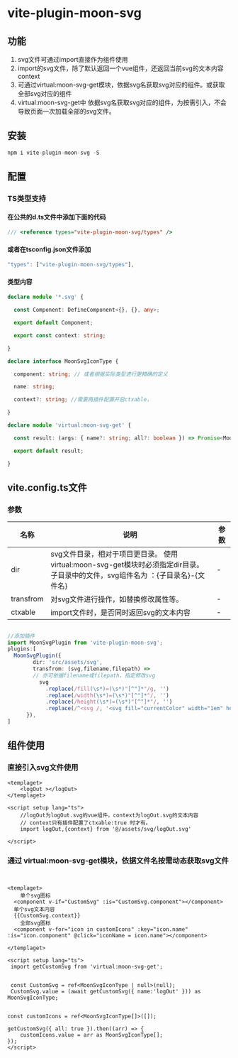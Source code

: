 

# vite-plugin-moon-svg

## 功能

1. svg文件可通过import直接作为组件使用
2. import的svg文件，除了默认返回一个vue组件，还返回当前svg的文本内容context
3. 可通过virtual:moon-svg-get模块，依据svg名获取svg对应的组件。或获取全部svg对应的组件
4. virtual:moon-svg-get中 依据svg名获取svg对应的组件，为按需引入，不会导致页面一次加载全部的svg文件。

## 安装

 

```javascript
npm i vite-plugin-moon-svg -S
```



## **配置**

### TS类型支持

#### 在公共的d.ts文件中添加下面的代码

```typescript
/// <reference types="vite-plugin-moon-svg/types" /> 
```

#### 或者在tsconfig.json文件添加

```typescript
"types": ["vite-plugin-moon-svg/types"],
```

#### 类型内容

```typescript
declare module '*.svg' {

  const Component: DefineComponent<{}, {}, any>;

  export default Component;

  export const context: string;

}

declare interface MoonSvgIconType {

  component: string; // 或者根据实际类型进行更精确的定义

  name: string;

  context?: string; //需要再插件配置开启ctxable，

}

declare module 'virtual:moon-svg-get' {

  const result: (args: { name?: string; all?: boolean }) => Promise<MoonSvgIconType | MoonSvgIconType[] | null>;

  export default result;

}
```



## vite.config.ts文件

### 参数

| 名称      | 说明                                                         | 参数 |
| --------- | ------------------------------------------------------------ | ---- |
| dir       | svg文件目录，相对于项目更目录。 使用virtual:moon-svg-get模块时必须指定dir目录。<br />子目录中的文件，svg组件名为 ：{子目录名}-{文件名} | -    |
| transfrom | 对svg文件进行操作，如替换修改属性等。                        | -    |
| ctxable   | import文件时，是否同时返回svg的文本内容                      | -    |

## 

```typescript
//添加插件
import MoonSvgPlugin from 'vite-plugin-moon-svg';
plugins:[
  MoonSvgPlugin({
        dir: 'src/assets/svg',
        transfrom: (svg,filename,filepath) =>
        // 亦可依据filename或filepath，指定修改svg
          svg
            .replace(/fill(\s*)=(\s*)"[^"]*"/g, '')
            .replace(/width(\s*)=(\s*)"[^"]*"/, '')
            .replace(/height(\s*)=(\s*)"[^"]*"/, '')
            .replace(/^<svg /, '<svg fill="currentColor" width="1em" height="1em" '),
      }),
]
```



## 组件使用

### 直接引入svg文件使用

```vue
<templaget>
    <logOut ></logOut>
</templaget>

<script setup lang="ts">
    //logOut为logOut.svg的vue组件，context为logOut.svg的文本内容
    // context只有插件配置了ctxable:true 时才有。
    import logOut,{context} from '@/assets/svg/logOut.svg'

</script>
```

### 通过 virtual:moon-svg-get模块，依据文件名按需动态获取svg文件

 

```vue


<templaget>
    单个svg图标
  <component v-if="CustomSvg" :is="CustomSvg.component"></component>
  单个svg文本内容
  {{CustomSvg.context}}
    全部svg图标
  <component v-for="icon in customIcons" :key="icon.name" :is="icon.component" @click="iconName = icon.name"></component>

</templaget>

<script setup lang="ts">
 import getCustomSvg from 'virtual:moon-svg-get';
  
 
 const CustomSvg = ref<MoonSvgIconType | null>(null);
 CustomSvg.value = (await getCustomSvg({ name:'logOut' })) as MoonSvgIconType;


const customIcons = ref<MoonSvgIconType[]>([]);

getCustomSvg({ all: true }).then((arr) => {
    customIcons.value = arr as MoonSvgIconType[];
});
</script>
```

